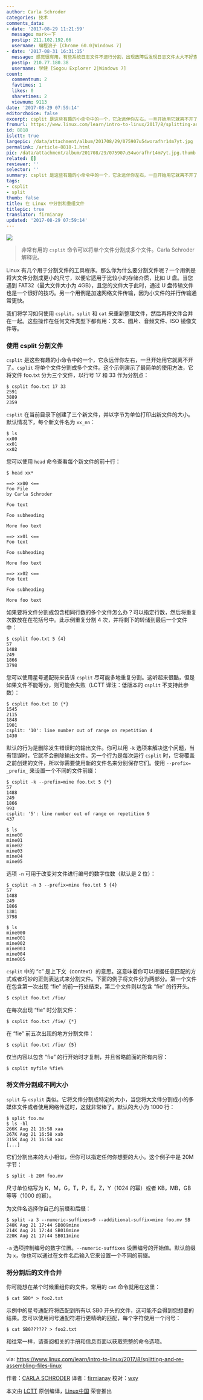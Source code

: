 ```yaml
---
author: Carla Schroder
categories: 技术
comments_data:
- date: '2017-08-29 11:21:59'
  message: mark一下
  postip: 211.102.192.66
  username: 编程浪子 [Chrome 60.0|Windows 7]
- date: '2017-08-31 16:31:15'
  message: 感觉很有用，有些系统日志文件不进行分割，出现故障后发现日志文件太大不好查看，应该可以用这个命令对日志文件进行分割吧
  postip: 210.77.180.38
  username: 学健 [Sogou Explorer 2|Windows 7]
count:
  commentnum: 2
  favtimes: 1
  likes: 0
  sharetimes: 2
  viewnum: 9113
date: '2017-08-29 07:59:14'
editorchoice: false
excerpt: csplit 是这些有趣的小命令中的一个，它永远伴你左右，一旦开始用它就离不开了。
fromurl: https://www.linux.com/learn/intro-to-linux/2017/8/splitting-and-re-assembling-files-linux
id: 8818
islctt: true
largepic: /data/attachment/album/201708/29/075907u54worafhr14m7yt.jpg
permalink: /article-8818-1.html
pic: /data/attachment/album/201708/29/075907u54worafhr14m7yt.jpg.thumb.jpg
related: []
reviewer: ''
selector: ''
summary: csplit 是这些有趣的小命令中的一个，它永远伴你左右，一旦开始用它就离不开了。
tags:
- csplit
- split
thumb: false
title: 在 Linux 中分割和重组文件
titlepic: true
translator: firmianay
updated: '2017-08-29 07:59:14'
---
```


![](/data/attachment/album/201708/29/075907u54worafhr14m7yt.jpg)



> 
> 非常有用的 `csplit` 命令可以将单个文件分割成多个文件。Carla Schroder 解释说。
> 
> 
> 


Linux 有几个用于分割文件的工具程序。那么你为什么要分割文件呢？一个用例是将大文件分割成更小的尺寸，以便它适用于比较小的存储介质，比如 U 盘。当您遇到 FAT32（最大文件大小为 4GB），且您的文件大于此时，通过 U 盘传输文件也是一个很好的技巧。另一个用例是加速网络文件传输，因为小文件的并行传输通常更快。


我们将学习如何使用 `csplit`，`split` 和 `cat` 来重新整理文件，然后再将文件合并在一起。这些操作在任何文件类型下都有用：文本、图片、音频文件、ISO 镜像文件等。


### 使用 csplit 分割文件


`csplit` 是这些有趣的小命令中的一个，它永远伴你左右，一旦开始用它就离不开了。`csplit` 将单个文件分割成多个文件。这个示例演示了最简单的使用方法，它将文件 foo.txt 分为三个文件，以行号 17 和 33 作为分割点：



```
$ csplit foo.txt 17 33
2591
3889
2359

```

`csplit` 在当前目录下创建了三个新文件，并以字节为单位打印出新文件的大小。默认情况下，每个新文件名为 `xx_nn`：



```
$ ls
xx00
xx01
xx02

```

您可以使用 `head` 命令查看每个新文件的前十行：



```
$ head xx*

==> xx00 <==
Foo File
by Carla Schroder

Foo text

Foo subheading

More foo text

==> xx01 <==
Foo text

Foo subheading

More foo text

==> xx02 <==
Foo text

Foo subheading

More foo text

```

如果要将文件分割成包含相同行数的多个文件怎么办？可以指定行数，然后将重复次数放在在花括号中。此示例重复分割 4 次，并将剩下的转储到最后一个文件中：



```
$ csplit foo.txt 5 {4}
57
1488
249
1866
3798

```

您可以使用星号通配符来告诉 `csplit` 尽可能多地重复分割。这听起来很酷，但是如果文件不能等分，则可能会失败（LCTT 译注：低版本的 `csplit` 不支持此参数）：



```
$ csplit foo.txt 10 {*}
1545
2115
1848
1901
csplit: '10': line number out of range on repetition 4
1430

```

默认的行为是删除发生错误时的输出文件。你可以用 `-k` 选项来解决这个问题，当有错误时，它就不会删除输出文件。另一个行为是每次运行 `csplit` 时，它将覆盖之前创建的文件，所以你需要使用新的文件名来分别保存它们。使用 `--prefix= _prefix_` 来设置一个不同的文件前缀：



```
$ csplit -k --prefix=mine foo.txt 5 {*}  
57
1488
249
1866
993
csplit: '5': line number out of range on repetition 9
437

$ ls
mine00
mine01
mine02
mine03 
mine04
mine05

```

选项 `-n` 可用于改变对文件进行编号的数字位数（默认是 2 位）：



```
$ csplit -n 3 --prefix=mine foo.txt 5 {4}
57
1488
249
1866
1381
3798

$ ls
mine000
mine001
mine002
mine003
mine004
mine005

```

`csplit` 中的 “c” 是上下文（context）的意思。这意味着你可以根据任意匹配的方式或者巧妙的正则表达式来分割文件。下面的例子将文件分为两部分。第一个文件在包含第一次出现 “fie” 的前一行处结束，第二个文件则以包含 “fie” 的行开头。



```
$ csplit foo.txt /fie/ 

```

在每次出现 “fie” 时分割文件：



```
$ csplit foo.txt /fie/ {*}

```

在 “fie” 前五次出现的地方分割文件：



```
$ csplit foo.txt /fie/ {5}

```

仅当内容以包含 “fie” 的行开始时才复制，并且省略前面的所有内容：



```
$ csplit myfile %fie% 

```

### 将文件分割成不同大小


`split` 与 `csplit` 类似。它将文件分割成特定的大小，当您将大文件分割成小的多媒体文件或者使用网络传送时，这就非常棒了。默认的大小为 1000 行：



```
$ split foo.mv
$ ls -hl
266K Aug 21 16:58 xaa
267K Aug 21 16:58 xab
315K Aug 21 16:58 xac
[...]

```

它们分割出来的大小相似，但你可以指定任何你想要的大小。这个例子中是 20M 字节：



```
$ split -b 20M foo.mv

```

尺寸单位缩写为 K，M，G，T，P，E，Z，Y（1024 的幂）或者 KB，MB，GB 等等（1000 的幂）。


为文件名选择你自己的前缀和后缀：



```
$ split -a 3 --numeric-suffixes=9 --additional-suffix=mine foo.mv SB
240K Aug 21 17:44 SB009mine
214K Aug 21 17:44 SB010mine
220K Aug 21 17:44 SB011mine

```

`-a` 选项控制编号的数字位置。`--numeric-suffixes` 设置编号的开始值。默认前缀为 `x`，你也可以通过在文件名后输入它来设置一个不同的前缀。


### 将分割后的文件合并


你可能想在某个时候重组你的文件。常用的 `cat` 命令就用在这里：



```
$ cat SB0* > foo2.txt

```

示例中的星号通配符将匹配到所有以 SB0 开头的文件，这可能不会得到您想要的结果。您可以使用问号通配符进行更精确的匹配，每个字符使用一个问号：



```
$ cat SB0?????? > foo2.txt

```

和往常一样，请查阅相关的手册和信息页面以获取完整的命令选项。




---


via: <https://www.linux.com/learn/intro-to-linux/2017/8/splitting-and-re-assembling-files-linux>


作者：[CARLA SCHRODER](https://www.linux.com/users/cschroder) 译者：[firmianay](https://github.com/firmianay) 校对：[wxy](https://github.com/wxy)


本文由 [LCTT](https://github.com/LCTT/TranslateProject) 原创编译，[Linux中国](https://linux.cn/) 荣誉推出